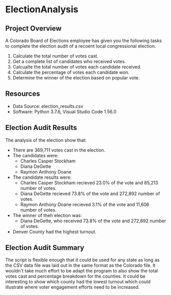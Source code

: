 # ElectionAnalysis

## Project Overview
A Colorado Board of Elections employee has given you the following tasks to complete the election audit of a recoent local congressional election.

1. Calculate the total number of votes cast.
2. Get a complete list of candidates who received votes.
3. Calcualte the total number of votes each candidate received.
4. Calculate the percentage of votes each candidate won.
5. Determine the winner of the election based on popular vote.

## Resources
- Data Source: election_results.csv
- Software: Python 3.7.6, Visual Studio Code 1.56.0

## Election Audit Results
The analysis of the election show that:
- There are 369,711 votes cast in the election.
- The candidates were:
  - Charles Casper Stockham
  - Diana DeGette
  - Raymon Anthony Doane
- The candidate results were:
  - Charles Casper Stockham recieved 23.0% of the vote and 85,213 number of votes.
  - Diana DeGette recieved 73.8% of the vote and 272,892 number of votes.
  - Raymon Anthony Doane recieved 3.1% of the vote and 11,606 number of votes.
- The winner of theh election was:
  - Diana DeGette, who received 73.8% of the vote and 272,892 number of votes.
- Denver County had the highest turnout.

## Election Audit Summary
The script is flexible enough that it could be used for any state as long as the CSV data file was laid out in the same format as the Colorado file. It wouldn't take much effort to be adapt the program to also show the total votes cast and percentage breakdown for the counties. It could be interesting to show which county had the lowest turnout which could illustrate where voter engagement efforts need to be increased.
